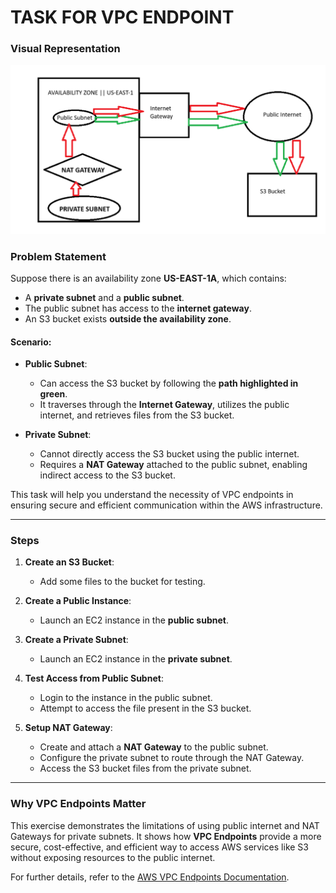 # TASK FOR VPC ENDPOINT
### Visual Representation
![View the Image Here](https://github.com/AbhishekPattnayak23/Aws-Tasks/blob/main/Assets/vpc_endpoint.png)
### Problem Statement
Suppose there is an availability zone **US-EAST-1A**, which contains:
- A **private subnet** and a **public subnet**.
- The public subnet has access to the **internet gateway**.
- An S3 bucket exists **outside the availability zone**.

#### Scenario:
- **Public Subnet**: 
  - Can access the S3 bucket by following the **path highlighted in green**.
  - It traverses through the **Internet Gateway**, utilizes the public internet, and retrieves files from the S3 bucket.

- **Private Subnet**: 
  - Cannot directly access the S3 bucket using the public internet.
  - Requires a **NAT Gateway** attached to the public subnet, enabling indirect access to the S3 bucket.

This task will help you understand the necessity of VPC endpoints in ensuring secure and efficient communication within the AWS infrastructure.

---

### Steps

1. **Create an S3 Bucket**:
   - Add some files to the bucket for testing.

2. **Create a Public Instance**:
   - Launch an EC2 instance in the **public subnet**.

3. **Create a Private Subnet**:
   - Launch an EC2 instance in the **private subnet**.

4. **Test Access from Public Subnet**:
   - Login to the instance in the public subnet.
   - Attempt to access the file present in the S3 bucket.

5. **Setup NAT Gateway**:
   - Create and attach a **NAT Gateway** to the public subnet.
   - Configure the private subnet to route through the NAT Gateway.
   - Access the S3 bucket files from the private subnet.

---

### Why VPC Endpoints Matter
This exercise demonstrates the limitations of using public internet and NAT Gateways for private subnets. It shows how **VPC Endpoints** provide a more secure, cost-effective, and efficient way to access AWS services like S3 without exposing resources to the public internet.

 <!-- Replace '#' with the URL to the image -->

For further details, refer to the [AWS VPC Endpoints Documentation](https://docs.aws.amazon.com/vpc/latest/userguide/vpc-endpoints.html).

